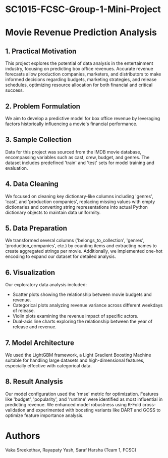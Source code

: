 # SC1015-FCSC-Group-1-Mini-Project
# Movie Revenue Prediction Analysis

## 1. Practical Motivation

This project explores the potential of data analysis in the entertainment industry, focusing on predicting box office revenues. Accurate revenue forecasts allow production companies, marketers, and distributors to make informed decisions regarding budgets, marketing strategies, and release schedules, optimizing resource allocation for both financial and critical success.

## 2. Problem Formulation

We aim to develop a predictive model for box office revenue by leveraging factors historically influencing a movie's financial performance.

## 3. Sample Collection

Data for this project was sourced from the IMDB movie database, encompassing variables such as cast, crew, budget, and genres. The dataset includes predefined 'train' and 'test' sets for model training and evaluation.

## 4. Data Cleaning

We focused on cleaning key dictionary-like columns including 'genres', 'cast', and 'production companies', replacing missing values with empty dictionaries and converting string representations into actual Python dictionary objects to maintain data uniformity.

## 5. Data Preparation

We transformed several columns ('belongs_to_collection', 'genres', 'production_companies', etc.) by counting items and extracting names to create aggregated strings per movie. Additionally, we implemented one-hot encoding to expand our dataset for detailed analysis.

## 6. Visualization

Our exploratory data analysis included:
- Scatter plots showing the relationship between movie budgets and revenue.
- Categorical plots analyzing revenue variance across different weekdays of release.
- Violin plots examining the revenue impact of specific actors.
- Dual-axis line charts exploring the relationship between the year of release and revenue.

## 7. Model Architecture

We used the LightGBM framework, a Light Gradient Boosting Machine suitable for handling large datasets and high-dimensional features, especially effective with categorical data.


## 8. Result Analysis

Our model configuration used the 'rmse' metric for optimization. Features like 'budget', 'popularity', and 'runtime' were identified as most influential in predicting revenue. We enhanced model robustness using K-Fold cross-validation and experimented with boosting variants like DART and GOSS to optimize feature importance analysis.


# Authors
Vaka Sreekethav, Rayapaty Yash, Saraf Harsha 
(Team 1, FCSC)
